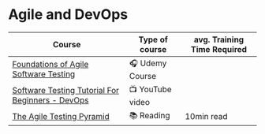 # Agile and DevOps

| Course | Type of course | avg. Training Time Required |
| ------ | -------------- | --------------------------- |
|[Foundations of Agile Software Testing](https://www.udemy.com/course/foundations-of-agile-software-testing-j/)|🎧 Udemy Course | |
|[Software Testing Tutorial For Beginners - DevOps](https://www.youtube.com/watch?v=_reKcWXXbfE)| 📺 YouTube video | |
|[The Agile Testing Pyramid](https://www.agilecoachjournal.com/2014-01-28/the-agile-testing-pyramid#:~:text=The%20Agile%20Testing%20Pyramid%20is,and%20testing%20for%20iterative%20development.&text=The%20great%20majority%20of%20testing,middle%20tier%20to%20test%20services.)    |📚 Reading | 10min read|